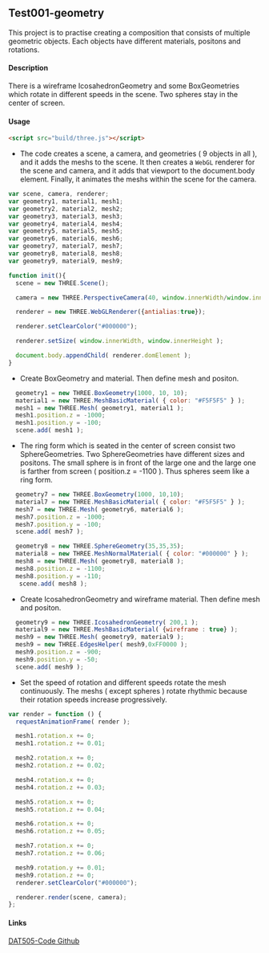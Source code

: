 ## Test001-geometry ##
This project is to practise creating a composition that consists of multiple geometric objects. Each objects have different materials, positons and rotations.

#### Description ####
There is a wireframe IcosahedronGeometry and some BoxGeometries which rotate in different speeds in the scene. Two spheres stay in the center of screen.

#### Usage ####
```html
<script src="build/three.js"></script>
```

* The code creates a scene, a camera, and geometries ( 9 objects in all ), and it adds the meshs to the scene. It then creates a `WebGL` renderer for the scene and camera, and it adds that viewport to the document.body element. Finally, it animates the meshs within the scene for the camera.

```javascript
var scene, camera, renderer;
var geometry1, material1, mesh1;
var geometry2, material2, mesh2;
var geometry3, material3, mesh3;
var geometry4, material4, mesh4;
var geometry5, material5, mesh5;
var geometry6, material6, mesh6;
var geometry7, material7, mesh7;
var geometry8, material8, mesh8;
var geometry9, material9, mesh9;

function init(){
  scene = new THREE.Scene();

  camera = new THREE.PerspectiveCamera(40, window.innerWidth/window.innerHeight, 300, 10000 );

  renderer = new THREE.WebGLRenderer({antialias:true});

  renderer.setClearColor("#000000");

  renderer.setSize( window.innerWidth, window.innerHeight );

  document.body.appendChild( renderer.domElement );
}
```

* Create BoxGeometry and material. Then define mesh and positon.

```javascript
  geometry1 = new THREE.BoxGeometry(1000, 10, 10);
  material1 = new THREE.MeshBasicMaterial( { color: "#F5F5F5" } );
  mesh1 = new THREE.Mesh( geometry1, material1 );
  mesh1.position.z = -1000;
  mesh1.position.y = -100;
  scene.add( mesh1 );
```

* The ring form which is seated in the center of screen consist two SphereGeometries. Two SphereGeometries have different sizes and positons. The small sphere is in front of the large one and the large one is farther from screen ( position.z = -1100 ). Thus spheres seem like a ring form.

```javascript
  geometry7 = new THREE.BoxGeometry(1000, 10,10);
  material7 = new THREE.MeshBasicMaterial( { color: "#F5F5F5" } );
  mesh7 = new THREE.Mesh( geometry6, material6 );
  mesh7.position.z = -1000;
  mesh7.position.y = -100;
  scene.add( mesh7 );

  geometry8 = new THREE.SphereGeometry(35,35,35);
  material8 = new THREE.MeshNormalMaterial( { color: "#000000" } );
  mesh8 = new THREE.Mesh( geometry8, material8 );
  mesh8.position.z = -1100;
  mesh8.position.y = -110;
   scene.add( mesh8 );
```

* Create IcosahedronGeometry and wireframe material. Then define mesh and positon.

```javascript
  geometry9 = new THREE.IcosahedronGeometry( 200,1 );
  material9 = new THREE.MeshBasicMaterial( {wireframe : true} );
  mesh9 = new THREE.Mesh( geometry9, material9 );
  mesh9 = new THREE.EdgesHelper( mesh9,0xFF0000 );
  mesh9.position.z = -900;
  mesh9.position.y = -50;
  scene.add( mesh9 );
```

* Set the speed of rotation and different speeds rotate the mesh continuously. The meshs ( except spheres ) rotate rhythmic because their rotation speeds increase progressively.

```javascript
var render = function () {
  requestAnimationFrame( render );

  mesh1.rotation.x += 0;
  mesh1.rotation.z += 0.01;

  mesh2.rotation.x += 0;
  mesh2.rotation.z += 0.02;

  mesh4.rotation.x += 0;
  mesh4.rotation.z += 0.03;

  mesh5.rotation.x += 0;
  mesh5.rotation.z += 0.04;

  mesh6.rotation.x += 0;
  mesh6.rotation.z += 0.05;

  mesh7.rotation.x += 0;
  mesh7.rotation.z += 0.06;

  mesh9.rotation.y += 0.01;
  mesh9.rotation.z += 0;
  renderer.setClearColor("#000000");

  renderer.render(scene, camera);
};
```
#### Links ####
[DAT505-Code Github](https://github.com/LavaSheny/DAT505-Code.git)
